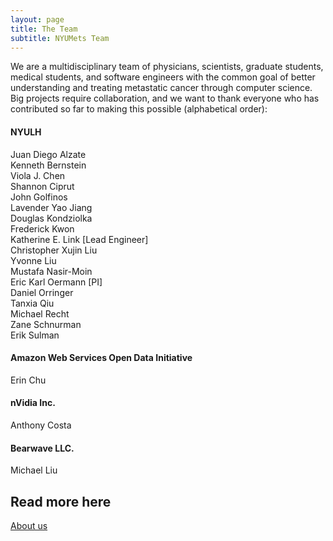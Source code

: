 ```yaml
---
layout: page
title: The Team
subtitle: NYUMets Team
---
```


We are a multidisciplinary team of physicians, scientists, graduate students, medical students, and software engineers with the common goal of better understanding and treating metastatic cancer through computer science. Big projects require collaboration, and we want to thank everyone who has contributed so far
to making this possible (alphabetical order):

#### NYULH
Juan Diego Alzate \
Kenneth Bernstein \
Viola J. Chen \
Shannon Ciprut \
John Golfinos \
Lavender Yao Jiang \
Douglas Kondziolka \
Frederick Kwon \
Katherine E. Link [Lead Engineer] \
Christopher Xujin Liu \
Yvonne Liu \
Mustafa Nasir-Moin \
Eric Karl Oermann [PI] \
Daniel Orringer \
Tanxia Qiu \
Michael Recht \
Zane Schnurman \
Erik Sulman

#### Amazon Web Services Open Data Initiative
Erin Chu

#### nVidia Inc.
Anthony Costa

#### Bearwave LLC.
Michael Liu

## Read more here
<a href="https://med.nyu.edu/departments-institutes/neurosurgery/about-us">About us</a>
